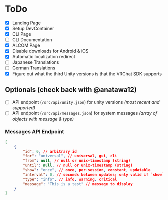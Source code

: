 # ToDo

- [X] Landing Page
- [X] Setup DevContainer
- [X] CLI Page
- [ ] CLI Documentation
- [X] ALCOM Page
- [X] Disable downloads for Android & iOS
- [X] Automatic localization redirect
- [ ] Japanese Translations
- [ ] German Translations
- [X] Figure out what the third Unity versions is that the VRChat SDK supports

## Optionals (check back with @anatawa12)

- [ ] API endpoint (`/src/api/unity.json`) for unity versions *(most recent and supported)*
- [ ] API endpoint (`/src/api/messages.json`) for system messages *(array of objects with message & type)*

### Messages API Endpoint

```json
[
    {
        "id": 0, // arbitrary id
        "for": "universal", // universal, gui, cli
        "from": null, // null or unix-timestamp (string)
        "until": null, // null or unix-timestamp (string)
        "show": "once", // once, per-session, constant, updatable
        "interval": 0, // seconds between updates; only valid if `show` is `updatable`
        "type": "info", // info, warning, critical
        "message": "This is a test" // message to display
    }
]
```
